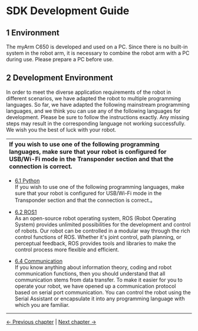 # SDK Development Guide

## 1 Environment

The myArm C650 is developed and used on a PC. Since there is no built-in system in the robot arm, it is necessary to combine the robot arm with a PC during use. Please prepare a PC before use.

## 2 Development Environment

In order to meet the diverse application requirements of the robot in different scenarios, we have adapted the robot to multiple programming languages. So far, we have adapted the following mainstream programming languages, and we think you can use any of the following languages for development. Please be sure to follow the instructions exactly. Any missing steps may result in the corresponding language not working successfully. We wish you the best of luck with your robot.

| **If you wish to use one of the following programming languages, make sure that your robot is configured for USB/Wi-Fi mode in the Transponder section and that the connection is correct.** |
| :-------------------------------------------------------------------------------------------------------------|

- [6.1 Python](./5.1-BasedOnPythonDevelopmentAndUse/1_download.md)<br>
  If you wish to use one of the following programming languages, make sure that your robot is configured for USB/Wi-Fi mode in the Transponder section and that the connection is correct.。<br>

- [6.2 ROS1](./5.2-DevelopmentAndUseBasedOnROS1/1_download.md)<br>As an open-source robot operating system, ROS (Robot Operating System) provides unlimited possibilities for the development and control of robots. Our robot can be controlled in a modular way through the rich control functions of ROS. Whether it's joint control, path planning, or perceptual feedback, ROS provides tools and libraries to make the control process more flexible and efficient.</br>


- [6.4 Communication](./5.4-DevelopmentBasedOnCommunicationProtocolPackage//5.4.1-CommunicationDoc.md)<br>
  If you know anything about information theory, coding and robot communication functions, then you should understand that all communication stems from data transfer. To make it easier for you to operate your robot, we have opened up a communication protocol based on serial port communication. You can control the robot using the Serial Assistant or encapsulate it into any programming language with which you are familiar.

---

[← Previous chapter](../5-BasicFunctions/5.1-Minirobot/README.md) | [Next chapter →](../7-SuccessfulCases/7-SuccessfulCases.md)